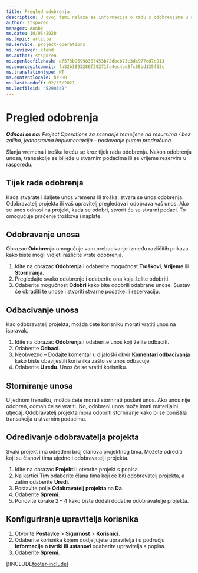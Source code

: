 ```yaml
---
title: Pregled odobrenja
description: U ovoj temi nalaze se informacije o radu s odobrenjima u aplikaciji Project Operations.
author: stsporen
manager: Annbe
ms.date: 10/05/2020
ms.topic: article
ms.service: project-operations
ms.reviewer: kfend
ms.author: stsporen
ms.openlocfilehash: a7573b95998387453b72dbcb73c3de977ed7d913
ms.sourcegitcommit: fa32b1893286f20271fa4ec4be8fc68bd135f53c
ms.translationtype: HT
ms.contentlocale: hr-HR
ms.lasthandoff: 02/15/2021
ms.locfileid: "5290349"
---
```

# <a name="approvals-overview"></a>Pregled odobrenja

_**Odnosi se na:** Project Operations za scenarije temeljene na resursima / bez zaliha, jednostavna implementacija – poslovanje putem predračuna_

Slanja vremena i troška kreću se kroz tijek rada odobrenja. Nakon odobrenja unosa, transakcije se bilježe u stvarnim podacima ili se vrijeme rezervira u rasporedu.

## <a name="approvals-workflow"></a>Tijek rada odobrenja
Kada stvarate i šaljete unos vremena ili troška, stvara se unos odobrenja. Odobravatelj projekta ili vaš upravitelj pregledava i odobrava vaš unos. Ako se unos odnosi na projekt, kada se odobri, stvorit će se stvarni podaci. To omogućuje praćenje troškova i naplate. 

## <a name="approve-an-entry"></a>Odobravanje unosa
Obrazac **Odobrenja** omogućuje vam prebacivanje između različitih prikaza kako biste mogli vidjeti različite vrste odobrenja.
  
1. Idite na obrazac **Odobrenja** i odaberite mogućnost **Troškovi**, **Vrijeme** ili **Storniranja**.
2. Pregledajte svako odobrenje i odaberite ona koja želite odobriti.
3. Odaberite mogućnost **Odobri** kako bite odobrili odabrane unose.
Sustav će obraditi te unose i stvoriti stvarne podatke ili rezervaciju.

## <a name="reject-an-entry"></a>Odbacivanje unosa
Kao odobravatelj projekta, možda ćete korisniku morati vratiti unos na ispravak.
  
1. Idite na obrazac **Odobrenja** i odaberite unos koji želite odbaciti. 
2. Odaberite **Odbaci**.
3. Neobvezno – Dodajte komentar u dijaloški okvir **Komentari odbacivanja** kako biste obavijestili korisnika zašto se unos odbacuje.
4. Odaberite **U redu**. Unos će se vratiti korisniku.
  
## <a name="recall-entries"></a>Storniranje unosa
U jednom trenutku, možda ćete morati stornirati poslani unos. Ako unos nije odobren, odmah će se vratiti. No, odobreni unos može imati materijalni utjecaj. Odobravatelj projekta mora odobriti storniranje kako bi se poništila transakcija u stvarnim podacima.

## <a name="specify-project-approvers"></a>Određivanje odobravatelja projekta
Svaki projekt ima određeni broj članova projektnog tima. Možete odrediti koji su članovi tima ujedno i odobravatelji projekta.

1. Idite na obrazac **Projekti** i otvorite projekt s popisa.
2. Na kartici **Tim** odaberite člana tima koji će biti odobravatelj projekta, a zatim odaberite **Uredi**.
3. Postavite polje **Odobravatelj projekta** na **Da**.
4. Odaberite **Spremi**.
5. Ponovite korake 2 – 4 kako biste dodali dodatne odobravatelje projekta.

## <a name="configure-the-users-manager"></a>Konfiguriranje upravitelja korisnika

1. Otvorite **Postavke** > **Sigurnost** > **Korisnici**.
2. Odaberite korisnika kojem dodjeljujete upravitelja i u području **Informacije o tvrtki ili ustanovi** odaberite upravitelja s popisa. 
3. Odaberite **Spremi**.




[!INCLUDE[footer-include](../includes/footer-banner.md)]